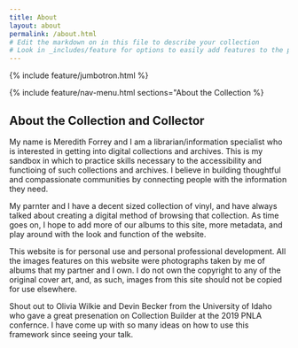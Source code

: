 ```yaml
---
title: About
layout: about
permalink: /about.html
# Edit the markdown on in this file to describe your collection
# Look in _includes/feature for options to easily add features to the page
---
```


{% include feature/jumbotron.html %}

{% include feature/nav-menu.html sections="About the Collection %}

## About the Collection and Collector

My name is Meredith Forrey and I am a librarian/information specialist who is interested in getting into digital collections and archives.  This is my sandbox in which to practice skills necessary to the accessibility and functioing of such collections and archives.  I believe in building thoughtful and compassionate communities by connecting people with the information they need.  

My parnter and I have a decent sized collection of vinyl, and have always talked about creating a digital method of browsing that collection.  As time goes on, I hope to add more of our albums to this site, more metadata, and play around with the look and function of the website.

This website is for personal use and personal professional development.  All the images features on this website were photographs taken by me of albums that my partner and I own.  I do not own the copyright to any of the original cover art, and, as such, images from this site should not be copied for use elsewhere.  

Shout out to Olivia Wilkie and Devin Becker from the University of Idaho who gave a great presenation on Collection Builder at the 2019 PNLA confernce.  I have come up with so many ideas on how to use this framework since seeing your talk.  

